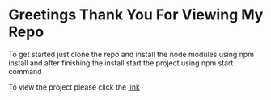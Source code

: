 # Greetings Thank You For Viewing My Repo

To get started just clone the repo and install the node modules using npm install and after finishing the install start the project using npm start command

To view the project please click the [link](https://lucid-austin-d8fbdf.netlify.app/)
